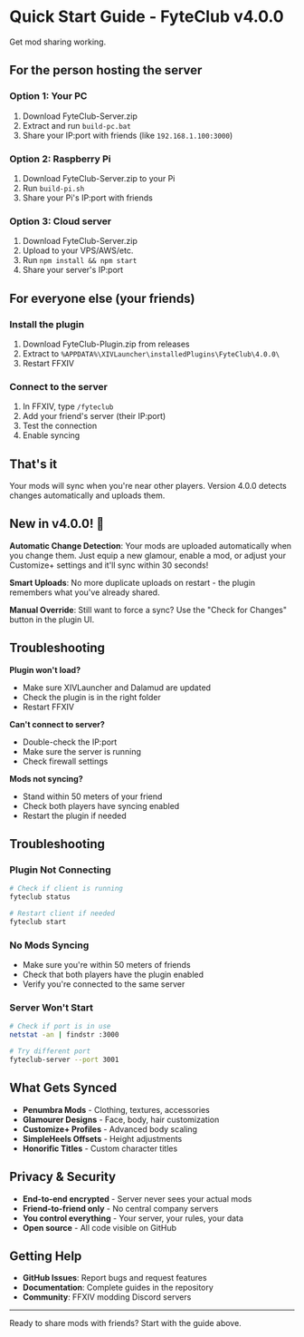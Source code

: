 # Quick Start Guide - FyteClub v4.0.0

Get mod sharing working.

## For the person hosting the server

### Option 1: Your PC
1. Download FyteClub-Server.zip
2. Extract and run `build-pc.bat`
3. Share your IP:port with friends (like `192.168.1.100:3000`)

### Option 2: Raspberry Pi
1. Download FyteClub-Server.zip to your Pi
2. Run `build-pi.sh`
3. Share your Pi's IP:port with friends

### Option 3: Cloud server
1. Download FyteClub-Server.zip
2. Upload to your VPS/AWS/etc.
3. Run `npm install && npm start`
4. Share your server's IP:port

## For everyone else (your friends)

### Install the plugin
1. Download FyteClub-Plugin.zip from releases
2. Extract to `%APPDATA%\XIVLauncher\installedPlugins\FyteClub\4.0.0\`
3. Restart FFXIV

### Connect to the server
1. In FFXIV, type `/fyteclub`
2. Add your friend's server (their IP:port)
3. Test the connection
4. Enable syncing

## That's it

Your mods will sync when you're near other players. Version 4.0.0 detects changes automatically and uploads them.

## New in v4.0.0! 🎉

**Automatic Change Detection**: Your mods are uploaded automatically when you change them. Just equip a new glamour, enable a mod, or adjust your Customize+ settings and it'll sync within 30 seconds!

**Smart Uploads**: No more duplicate uploads on restart - the plugin remembers what you've already shared.

**Manual Override**: Still want to force a sync? Use the "Check for Changes" button in the plugin UI.

## Troubleshooting

**Plugin won't load?**
- Make sure XIVLauncher and Dalamud are updated
- Check the plugin is in the right folder
- Restart FFXIV

**Can't connect to server?**
- Double-check the IP:port
- Make sure the server is running
- Check firewall settings

**Mods not syncing?**
- Stand within 50 meters of your friend
- Check both players have syncing enabled
- Restart the plugin if needed

## **Troubleshooting**

### **Plugin Not Connecting**
```bash
# Check if client is running
fyteclub status

# Restart client if needed
fyteclub start
```

### **No Mods Syncing**
- Make sure you're within 50 meters of friends
- Check that both players have the plugin enabled
- Verify you're connected to the same server

### **Server Won't Start**
```bash
# Check if port is in use
netstat -an | findstr :3000

# Try different port
fyteclub-server --port 3001
```

## **What Gets Synced**

- **Penumbra Mods** - Clothing, textures, accessories
- **Glamourer Designs** - Face, body, hair customization  
- **Customize+ Profiles** - Advanced body scaling
- **SimpleHeels Offsets** - Height adjustments
- **Honorific Titles** - Custom character titles

## **Privacy & Security**

- **End-to-end encrypted** - Server never sees your actual mods
- **Friend-to-friend only** - No central company servers
- **You control everything** - Your server, your rules, your data
- **Open source** - All code visible on GitHub

## **Getting Help**

- **GitHub Issues**: Report bugs and request features
- **Documentation**: Complete guides in the repository
- **Community**: FFXIV modding Discord servers

---

Ready to share mods with friends? Start with the guide above.